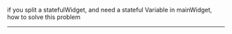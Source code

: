 
if you split a statefulWidget, and need a stateful Variable in mainWidget,
how to solve this problem 

----
 
